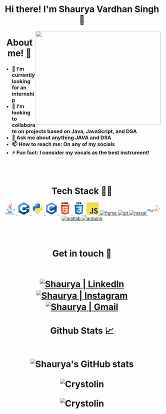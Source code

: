 <h1 align="center">Hi there! I'm Shaurya Vardhan Singh 👋 </h1>


<img align = "right" width= 400px height=300px src = "https://camo.githubusercontent.com/7de37139d0b4c1ce40865e799b446c0e963a3dd8fb68d239707237c40604fa3d/68747470733a2f2f63646e2e6472696262626c652e636f6d2f75736572732f3733303730332f73637265656e73686f74732f363538313234332f6176656e746f2e676966">


<h1 align="center">About me! 🚀</h1>

<h3>

- 🔭 I’m currently looking for an internship
- 👯 I’m looking to collaborate on projects based on Java, JavaScript, and DSA
- 💬 Ask me about anything JAVA and DSA
- 📫 How to reach me: On any of my socials
- ⚡ Fun fact: I consider my vocals as the best instrument!
</h3>
<br/>
<br>
<h1 align="center">Tech Stack 👩‍💻</h1>
<p align="center">
<a href="https://www.java.com" target="_blank" rel="noreferrer"> <img src="https://raw.githubusercontent.com/devicons/devicon/master/icons/java/java-original.svg" alt="java" width="40" height="40"/> </a> <a href="https://www.w3schools.com/cpp/" target="_blank" rel="noreferrer"> <img src="https://raw.githubusercontent.com/devicons/devicon/master/icons/cplusplus/cplusplus-original.svg" alt="cplusplus" width="40" height="40"/> </a> <a href="https://www.python.org" target="_blank" rel="noreferrer"> <img src="https://raw.githubusercontent.com/devicons/devicon/master/icons/python/python-original.svg" alt="python" width="40" height="40"/> </a> <a href="https://www.cprogramming.com/" target="_blank" rel="noreferrer"> <img src="https://raw.githubusercontent.com/devicons/devicon/master/icons/c/c-original.svg" alt="c" width="40" height="40"/> </a> <a href="https://www.w3.org/html/" target="_blank" rel="noreferrer"> <img src="https://raw.githubusercontent.com/devicons/devicon/master/icons/html5/html5-original-wordmark.svg" alt="html5" width="40" height="40"/> </a> <a href="https://www.w3schools.com/css/" target="_blank" rel="noreferrer"> <img src="https://raw.githubusercontent.com/devicons/devicon/master/icons/css3/css3-original-wordmark.svg" alt="css3" width="40" height="40"/> </a> <a href="https://developer.mozilla.org/en-US/docs/Web/JavaScript" target="_blank" rel="noreferrer"> <img src="https://raw.githubusercontent.com/devicons/devicon/master/icons/javascript/javascript-original.svg" alt="javascript" width="40" height="40"/><a href="https://www.figma.com/" target="_blank" rel="noreferrer"> <img src="https://www.vectorlogo.zone/logos/figma/figma-icon.svg" alt="figma" width="40" height="40"/> </a> <a href="https://git-scm.com/" target="_blank" rel="noreferrer"> <img src="https://www.vectorlogo.zone/logos/git-scm/git-scm-icon.svg" alt="git" width="40" height="40"/> </a> <a href="https://www.microsoft.com/en-us/sql-server" target="_blank" rel="noreferrer"> <img src="https://www.svgrepo.com/show/303229/microsoft-sql-server-logo.svg" alt="mssql" width="40" height="40"/> </a> <a href="https://www.mysql.com/" target="_blank" rel="noreferrer"> <img src="https://raw.githubusercontent.com/devicons/devicon/master/icons/mysql/mysql-original-wordmark.svg" alt="mysql" width="40" height="40"/> </a> <a href="https://www.mathworks.com/" target="_blank" rel="noreferrer"> <img src="https://upload.wikimedia.org/wikipedia/commons/2/21/Matlab_Logo.png" alt="matlab" width="40" height="40"/> </a> <a href="https://www.arduino.cc/" target="_blank" rel="noreferrer"> <img src="https://cdn.worldvectorlogo.com/logos/arduino-1.svg" alt="arduino" width="40" height="40"/> </a>  </p>

<br/>
<br>


<h1 align="center">Get in touch 🤝
<br/>
<br>

[<a href="https://www.linkedin.com/in/svs2001/"><img align="center" alt="Shaurya | Linkedln" width="40px" src="https://cdn2.iconfinder.com/data/icons/social-media-2285/512/1_Linkedin_unofficial_colored_svg-512.png"/>][linkedin]
[<a href="https://www.instagram.com/_what_shaurya/"><img align="center" alt="Shaurya | Instagram" width="40px" src="https://cdn2.iconfinder.com/data/icons/social-media-2285/512/1_Instagram_colored_svg_1-512.png"/>][instagram]
[<img align="center" alt="Shaurya | Gmail" width="50px" src="https://cdn4.iconfinder.com/data/icons/logos-brands-in-colors/48/google-gmail-512.png"/>][gmail]
</h1>

<h1 align="center">Github Stats 📈
<br />
<br>     
     
     
![Shaurya's GitHub stats](https://github-readme-stats.vercel.app/api?username=Crystolin&show_icons=true&theme=dark&count_private=true&include_all_commits=true)    

<p><img align="center" src="https://github-readme-stats.vercel.app/api/top-langs?username=Crystolin&show_icons=true&locale=en&layout=compact&theme=dark" alt="Crystolin" /></p>


<p align="center"> <img src="https://komarev.com/ghpvc/?username=Crystolin&label=Profile%20views&color=0e75b6&style=flat" alt="Crystolin" /> </p>
     

[linkedin]: [https://www.linkedin.com/in/svs2001/]
[instagram]: [https://www.instagram.com/_what_shaurya/]
[gmail]: svs241001@gmail.com

<br /> 


